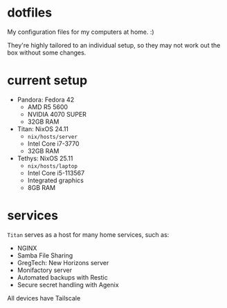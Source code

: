 # dotfiles

My configuration files for my computers at home. :)

They're highly tailored to an individual setup, so they may not work out the box without some changes.

# current setup
- Pandora: Fedora 42
  - AMD R5 5600
  - NVIDIA 4070 SUPER
  - 32GB RAM
- Titan: NixOS 24.11
  - `nix/hosts/server`
  - Intel Core i7-3770
  - 32GB RAM
- Tethys: NixOS 25.11
  - `nix/hosts/laptop`
  - Intel Core i5-113567
  - Integrated graphics
  - 8GB RAM

# services
`Titan` serves as a host for many home services, such as:
  - NGINX
  - Samba File Sharing
  - GregTech: New Horizons server
  - Monifactory server
  - Automated backups with Restic
  - Secure secret handling with Agenix

All devices have Tailscale
